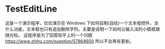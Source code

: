 # TestEditLine
这是一个演示程序，仅仅演示在 Windows 下如何自制(自绘)一个文本框控件。没什么功能，文本框也只有追加删除字符。主要是说明一下如何让输入法的小框框跟随光标。
这程序是为了回答知乎上的一个问题 https://www.zhihu.com/question/57864600
所以不会再有更新。
